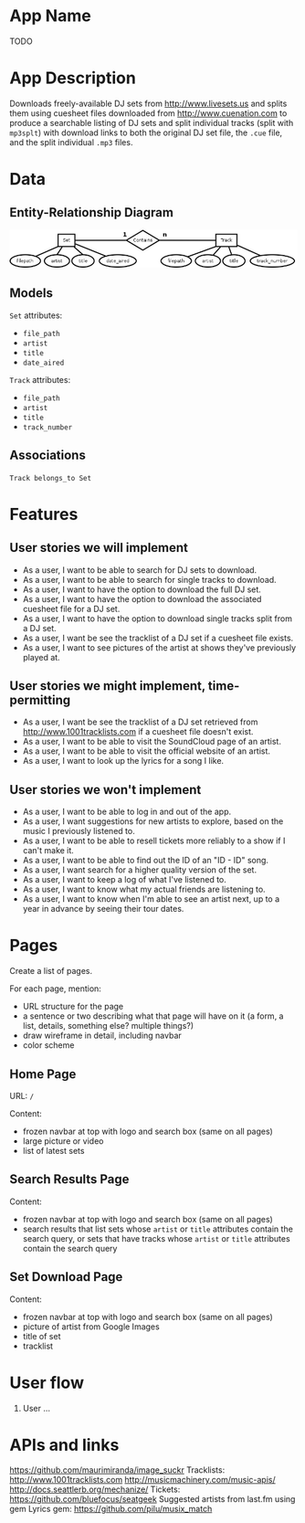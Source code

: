 # App Name

TODO

# App Description

Downloads freely-available DJ sets from <http://www.livesets.us> and splits them using cuesheet files downloaded from <http://www.cuenation.com> to produce a searchable listing of DJ sets and split individual tracks (split with `mp3splt`) with download links to both the original DJ set file, the `.cue` file, and the split individual `.mp3` files.

# Data

## Entity-Relationship Diagram

![Entity-relationship diagram](er_diagram.png)

## Models

`Set` attributes:

- `file_path`
- `artist`
- `title`
- `date_aired`

`Track` attributes:

- `file_path`
- `artist`
- `title`
- `track_number`

## Associations

`Track belongs_to Set`

# Features

## User stories we will implement

- As a user, I want to be able to search for DJ sets to download.
- As a user, I want to be able to search for single tracks to download.
- As a user, I want to have the option to download the full DJ set.
- As a user, I want to have the option to download the associated cuesheet file for a DJ set.
- As a user, I want to have the option to download single tracks split from a DJ set.
- As a user, I want be see the tracklist of a DJ set if a cuesheet file exists.
- As a user, I want to see pictures of the artist at shows they've previously played at.

## User stories we might implement, time-permitting

- As a user, I want be see the tracklist of a DJ set retrieved from <http://www.1001tracklists.com> if a cuesheet file doesn't exist.
- As a user, I want to be able to visit the SoundCloud page of an artist.
- As a user, I want to be able to visit the official website of an artist.
- As a user, I want to look up the lyrics for a song I like.

## User stories we won't implement

- As a user, I want to be able to log in and out of the app.
- As a user, I want suggestions for new artists to explore, based on the music I previously listened to.
- As a user, I want to be able to resell tickets more reliably to a show if I can't make it.
- As a user, I want to be able to find out the ID of an "ID - ID" song.
- As a user, I want search for a higher quality version of the set.
- As a user, I want to keep a log of what I've listened to.
- As a user, I want to know what my actual friends are listening to.
- As a user, I want to know when I'm able to see an artist next, up to a year in advance by seeing their tour dates.

# Pages

Create a list of pages. 

For each page, mention:
- URL structure for the page
- a sentence or two describing what that page will have on it (a form, a list, details, something else? multiple things?)
- draw wireframe in detail, including navbar
- color scheme

## Home Page

URL: `/`

Content:

- frozen navbar at top with logo and search box (same on all pages)
- large picture or video
- list of latest sets

## Search Results Page

Content:

- frozen navbar at top with logo and search box (same on all pages)
- search results that list sets whose `artist` or `title` attributes contain the search query, or sets that have tracks whose `artist` or `title` attributes contain the search query

## Set Download Page

Content:

- frozen navbar at top with logo and search box (same on all pages)
- picture of artist from Google Images
- title of set
- tracklist

# User flow 

1. User ...

# APIs and links

https://github.com/maurimiranda/image_suckr
Tracklists: http://www.1001tracklists.com
http://musicmachinery.com/music-apis/
http://docs.seattlerb.org/mechanize/
Tickets: https://github.com/bluefocus/seatgeek
Suggested artists from last.fm using gem
Lyrics gem: https://github.com/pilu/musix_match
